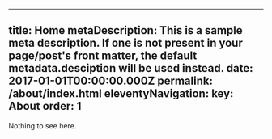 
---
title: Home
metaDescription: This is a sample meta description. If one is not present in your page/post's front matter, the default metadata.desciption will be used instead.
date: 2017-01-01T00:00:00.000Z
permalink: /about/index.html
eleventyNavigation:
  key: About
  order: 1
---

Nothing to see here.
